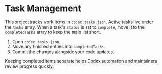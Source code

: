 # Task Management

This project tracks work items in `codex.tasks.json`. Active tasks live under the `tasks` array. When a task's `status` is set to `complete`, move it to the `completedTasks` array to keep the main list short.

1. Open `codex.tasks.json`.
2. Move any finished entries into `completedTasks`.
3. Commit the changes alongside your code updates.

Keeping completed items separate helps Codex automation and maintainers review progress quickly.
